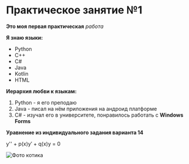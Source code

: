 # Практическое занятие №1
**Это моя первая практическая** *работа*

**Я знаю языки:**

- Python
- C++
- C#
- Java
- Kotlin
- HTML

**Иерархия любви к языкам:**

1. Python - я его преподаю
2. Java - писал на нём приложения на андроид платформе
3. С# - изучал его в университете, понравилось работать с **Windows Forms**


**Уравнение из индивидуального задания варианта 14**

y'' + p(x)y′ + q(x)y = 0

![Фото котика](https://i.pinimg.com/originals/30/a0/2b/30a02b9d7517d5b27803c8180d8123c6.jpg)